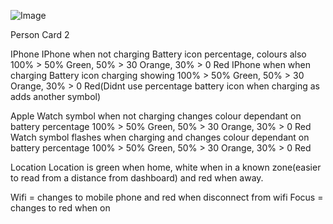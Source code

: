 ![Image](https://github.com/user-attachments/assets/24188684-fb8b-4d84-837d-b2e48240c4d6)

Person Card 2

IPhone
IPhone when not charging Battery icon percentage, colours also 100% > 50% Green, 50% > 30 Orange, 30% > 0 Red
IPhone when when charging Battery icon charging showing 100% > 50% Green, 50% > 30 Orange, 30% > 0 Red(Didnt use percentage battery icon when charging as adds another symbol)

Apple
Watch symbol when not charging changes colour dependant on battery percentage  100% > 50% Green, 50% > 30 Orange, 30% > 0 Red
Watch symbol flashes when charging and changes colour dependant on battery percentage  100% > 50% Green, 50% > 30 Orange, 30% > 0 Red

Location
Location is green when home, white when in a known zone(easier to read from a distance from dashboard) and red when away.

Wifi  = changes to mobile phone and red when disconnect from wifi
Focus = changes to red when on

